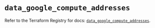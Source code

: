 # `data_google_compute_addresses`

Refer to the Terraform Registry for docs: [`data_google_compute_addresses`](https://registry.terraform.io/providers/hashicorp/google/6.14.0/docs/data-sources/compute_addresses).
